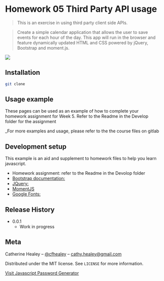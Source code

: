 # Homework 05 Third Party API usage

> This is an exercise in using third party client side APIs. 

>  Create a simple calendar application that allows the user to save events for each hour of the day. This app will run in the browser and feature dynamically updated HTML and CSS powered by jQuery, Bootstrap and moment.js.




![](css-bootstrapHW.png)

## Installation

```sh
git clone 
```

## Usage example

These pages can be used as an example of how to complete your homework assignment for Week 5. Refer to the Readme in the Develop folder for the assignment

\_For more examples and usage, please refer to the the course files on gitlab

## Development setup

This example is an aid and supplement to homework files to help you learn javascript.

- Homework assignment: refer to the Readme in the Devolop folder
- [Bootstrap documentation:](https://getbootstrap.com)
- [JQuery:](https://jquery.com)
- [MomentJS](https://momentjs.com/)
- [Google Fonts:](https://fonts.google.com)





## Release History

- 0.0.1
  - Work in progress

## Meta

Catherine Healey – [@cfhealey](https://twitter.com/cfhealey) – cathy.healey@gmail.com

Distributed under the MIT license. See `LICENSE` for more information.

[Visit Javascript Password Generator](https://c-healey.github.io/03-homework-javascript-gen-pass/index.html)
